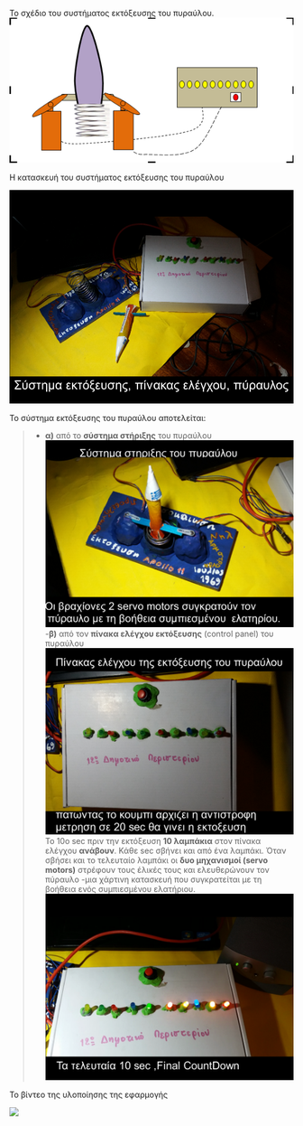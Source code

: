 To σχέδιο του συστήματος εκτόξευσης του πυραύλου.
![μοντέλο του πυραύλου](/assets/images/tux.png)

Η κατασκευή του συστήματος εκτόξευσης του πυραύλου

![Η κατασκευή του συστήματος εκτόξευσης του πυραύλου](/assets/images/system1.png)

Το σύστημα εκτόξευσης του πυραύλου αποτελείται:

>- **α)** από το **σύστημα στήριξης** του πυραύλου
![σύστημα στήριξης  του πυραύλου](/assets/images/ektokseusi1.png)
>-**β)** από τον **πίνακα ελέγχου εκτόξευσης** (control panel) του πυραύλου
![πίνακας ελέγχου  του πυραύλου](/assets/images/control-panel2.png)
Το 10ο sec πριν την εκτόξευση **10 λαμπάκια** στον πίνακα ελέγχου **ανάβουν**. Κάθε sec σβήνει και από ένα λαμπάκι. 
Όταν σβήσει και το τελευταίο λαμπάκι οι **δυο μηχανισμοί (servo motors)** στρέφουν τους έλικές τους και ελευθερώνουν τον πύραυλο -μια χάρτινη κατασκευή που συγκρατείται με τη βοήθεια  ενός συμπιεσμένου ελατήριου.
![Πίνακας ελέγχου   του πυραύλου](/assets/images/control-panel3.png)

Το βίντεο της υλοποίησης της εφαρμογής
 
[![](http://img.youtube.com/vi/N7nc3WyzJ0s/0.jpg)](http://www.youtube.com/watch?v=N7nc3WyzJ0s "Εκτόξευση πυραύλου ")
